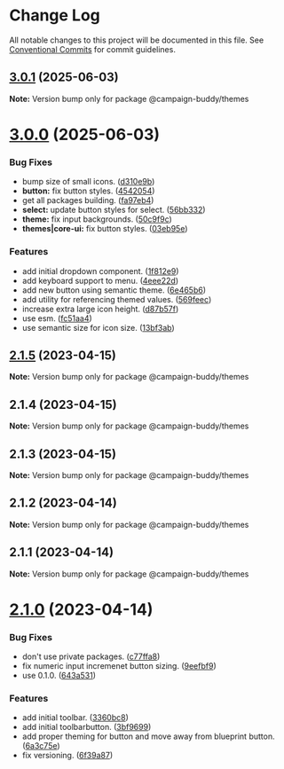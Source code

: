 # Change Log

All notable changes to this project will be documented in this file.
See [Conventional Commits](https://conventionalcommits.org) for commit guidelines.

## [3.0.1](https://github.com/Campaign-Buddy/campaign-buddy-packages/compare/v3.0.0...v3.0.1) (2025-06-03)

**Note:** Version bump only for package @campaign-buddy/themes

# [3.0.0](https://github.com/Campaign-Buddy/campaign-buddy-packages/compare/v2.1.5...v3.0.0) (2025-06-03)

### Bug Fixes

- bump size of small icons. ([d310e9b](https://github.com/Campaign-Buddy/campaign-buddy-packages/commit/d310e9b0a6db2230010391b9a0c9d8f573b26357))
- **button:** fix button styles. ([4542054](https://github.com/Campaign-Buddy/campaign-buddy-packages/commit/45420546096619bbeea238bfb0f1e493c28fada2))
- get all packages building. ([fa97eb4](https://github.com/Campaign-Buddy/campaign-buddy-packages/commit/fa97eb46c6d90a32344c224082646b067049761f))
- **select:** update button styles for select. ([56bb332](https://github.com/Campaign-Buddy/campaign-buddy-packages/commit/56bb332e9d0b7dece8018f3e607d4521608030a9))
- **theme:** fix input backgrounds. ([50c9f9c](https://github.com/Campaign-Buddy/campaign-buddy-packages/commit/50c9f9c48e06a83f10680c694e3a4b4625aefae8))
- **themes|core-ui:** fix button styles. ([03eb95e](https://github.com/Campaign-Buddy/campaign-buddy-packages/commit/03eb95e5d355613696a3745883f2ab376f6c40bd))

### Features

- add initial dropdown component. ([1f812e9](https://github.com/Campaign-Buddy/campaign-buddy-packages/commit/1f812e9d68af059cbeb141bd95126d4f2bd09f8a))
- add keyboard support to menu. ([4eee22d](https://github.com/Campaign-Buddy/campaign-buddy-packages/commit/4eee22d83af8d2f141bc81e01b92d9191d78f0bf))
- add new button using semantic theme. ([6e465b6](https://github.com/Campaign-Buddy/campaign-buddy-packages/commit/6e465b699593f268b56d3a0080f6e7e8a7f2a23a))
- add utility for referencing themed values. ([569feec](https://github.com/Campaign-Buddy/campaign-buddy-packages/commit/569feec08bf4b0ff78b83a32f7602e07d166225a))
- increase extra large icon height. ([d87b57f](https://github.com/Campaign-Buddy/campaign-buddy-packages/commit/d87b57f3a7f199ef06a3ce437d5841d90b972dd2))
- use esm. ([fc51aa4](https://github.com/Campaign-Buddy/campaign-buddy-packages/commit/fc51aa47a266d1f766a4a7ad125b1643d1b9893c))
- use semantic size for icon size. ([13bf3ab](https://github.com/Campaign-Buddy/campaign-buddy-packages/commit/13bf3ab6708e4c11ae10d6c0d12495d253b54ec8))

## [2.1.5](https://github.com/Campaign-Buddy/campaign-buddy-packages/compare/v2.1.4...v2.1.5) (2023-04-15)

**Note:** Version bump only for package @campaign-buddy/themes

## 2.1.4 (2023-04-15)

**Note:** Version bump only for package @campaign-buddy/themes

## 2.1.3 (2023-04-15)

**Note:** Version bump only for package @campaign-buddy/themes

## 2.1.2 (2023-04-14)

**Note:** Version bump only for package @campaign-buddy/themes

## 2.1.1 (2023-04-14)

**Note:** Version bump only for package @campaign-buddy/themes

# [2.1.0](https://github.com/Campaign-Buddy/campaign-buddy-packages/compare/v0.1.0...v2.1.0) (2023-04-14)

### Bug Fixes

- don't use private packages. ([c77ffa8](https://github.com/Campaign-Buddy/campaign-buddy-packages/commit/c77ffa86af7fd5a96338f2a9793572b94844d8af))
- fix numeric input incremenet button sizing. ([9eefbf9](https://github.com/Campaign-Buddy/campaign-buddy-packages/commit/9eefbf9c19175c005ab5c93625d6a9b92527ec52))
- use 0.1.0. ([643a531](https://github.com/Campaign-Buddy/campaign-buddy-packages/commit/643a53115d365fc4523a22e018a8db0c009510be))

### Features

- add initial toolbar. ([3360bc8](https://github.com/Campaign-Buddy/campaign-buddy-packages/commit/3360bc8d706681dfc77e41fbde4184f294b12bde))
- add initial toolbarbutton. ([3bf9699](https://github.com/Campaign-Buddy/campaign-buddy-packages/commit/3bf96990a94336ebc70c6f159c5d5ec73719956d))
- add proper theming for button and move away from blueprint button. ([6a3c75e](https://github.com/Campaign-Buddy/campaign-buddy-packages/commit/6a3c75e39be1437e2cb8ee90238bc4ce9f4a34aa))
- fix versioning. ([6f39a87](https://github.com/Campaign-Buddy/campaign-buddy-packages/commit/6f39a87b85365175f175e177d4f4ca3edd20b2e8))

